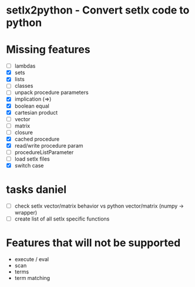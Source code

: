 # setlx2python - Convert setlx code to python

# Missing features 
- [ ] lambdas
- [x] sets
- [x] lists
- [ ] classes
- [ ] unpack procedure parameters
- [x] implication (=>)
- [x] boolean equal
- [x] cartesian product
- [ ] vector
- [ ] matrix
- [ ] closure 
- [x] cached procedure
- [x] read/write procedure param
- [ ] procedureListParameter
- [ ] load setlx files
- [x] switch case
# tasks daniel
- [ ] check setlx vector/matrix behavior vs python vector/matrix (numpy -> wrapper)
- [ ] create list of all setlx specific functions
# Features that will not be supported
- execute / eval
- scan
- terms
- term matching
